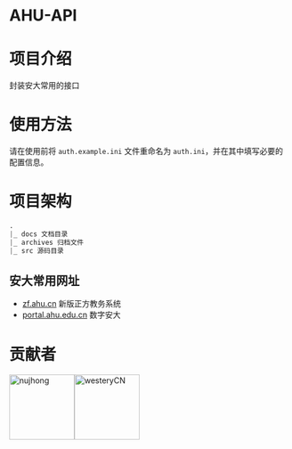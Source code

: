 # AHU-API

# 项目介绍
封装安大常用的接口

# 使用方法
请在使用前将 `auth.example.ini` 文件重命名为 `auth.ini`，并在其中填写必要的配置信息。

# 项目架构
````css
.
|_ docs 文档目录
|_ archives 归档文件
|_ src 源码目录
````

## 安大常用网址
- [zf.ahu.cn](http://zf.ahu.cn) 新版正方教务系统
- [portal.ahu.edu.cn](http://portal.ahu.edu.cn) 数字安大

# 贡献者
[<img alt="nujhong" src="https://avatars3.githubusercontent.com/u/32427260?s=460&v=4&s=117" width="117">](https://github.com/lolimay)[<img alt="westeryCN" src="https://avatars1.githubusercontent.com/u/37997096?s=460&v=4&s=117" width="117">](https://github.com/westeryCN)